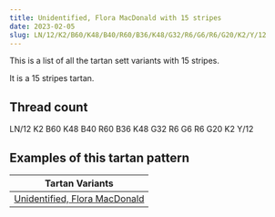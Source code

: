 ```yaml
---
title: Unidentified, Flora MacDonald with 15 stripes
date: 2023-02-05
slug: LN/12/K2/B60/K48/B40/R60/B36/K48/G32/R6/G6/R6/G20/K2/Y/12
---
```

This is a list of all the tartan sett variants with 15 stripes.

It is a 15 stripes tartan.


## Thread count
LN/12 K2 B60 K48 B40 R60 B36 K48 G32 R6 G6 R6 G20 K2 Y/12

## Examples of this tartan pattern

| Tartan Variants |
|---------------|
| [Unidentified, Flora MacDonald](/variants/ln/12/k2/b60/k48/b40/r60/b36/k48/g32/r6/g6/r6/g20/k2/y/12-b304080-g008000-k000000-lne0e0e0-rc00000-yf0c000)||
